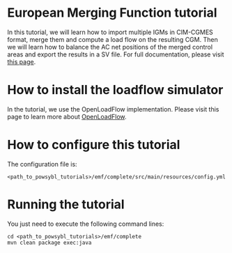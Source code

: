 # European Merging Function tutorial

In this tutorial, we will learn how to import multiple IGMs in CIM-CGMES format, merge them and compute a load flow on the resulting CGM. Then we will learn how to balance the AC net positions of the merged control areas and export the results in a SV file. For full documentation, please visit [this page](link_to_add).

# How to install the loadflow simulator  
In the tutorial, we use the OpenLoadFlow implementation. Please visit this page to learn more about [OpenLoadFlow](https://www.powsybl.org/pages/documentation/simulation/powerflow/openlf.html).

# How to configure this tutorial
The configuration file is:
```
<path_to_powsybl_tutorials>/emf/complete/src/main/resources/config.yml
```

# Running the tutorial
You just need to execute the following command lines:
```
cd <path_to_powsybl_tutorials>/emf/complete
mvn clean package exec:java
```